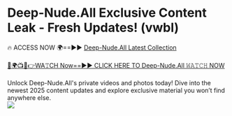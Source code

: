 # Deep-Nude.All Exclusive Content Leak - Fresh Updates! (vwbl)

🔥 ACCESS NOW 🌍==►► <a href="https://tinyurl.com/yc657z5k" rel="nofollow">Deep-Nude.All Latest Collection</a>
<br><br>
[🔴🌍📺📱👉WA𝚃CH Now==►► CLICK HERE TO Deep-Nude.All 𝚆𝙰𝚃𝙲𝙷 NOW](https://tinyurl.com/yc657z5k)
<br><br>
Unlock Deep-Nude.All's private videos and photos today! Dive into the newest 2025 content updates and explore exclusive material you won’t find anywhere else.
<br>
<a href="https://tinyurl.com/yc657z5k" rel="nofollow" data-target="animated-image.originalLink"><img src="https://camo.githubusercontent.com/8a4f000d20f83aca3bf7ec5f350d767afa0574a8a352519fd8cfa583a6f93a33/68747470733a2f2f692e696d6775722e636f6d2f644a486b345a712e676966" data-canonical-src="https://i.imgur.com/dJHk4Zq.gif" style="max-width: 100%; display: inline-block;" data-target="animated-image.originalImage"></a>
<br>
